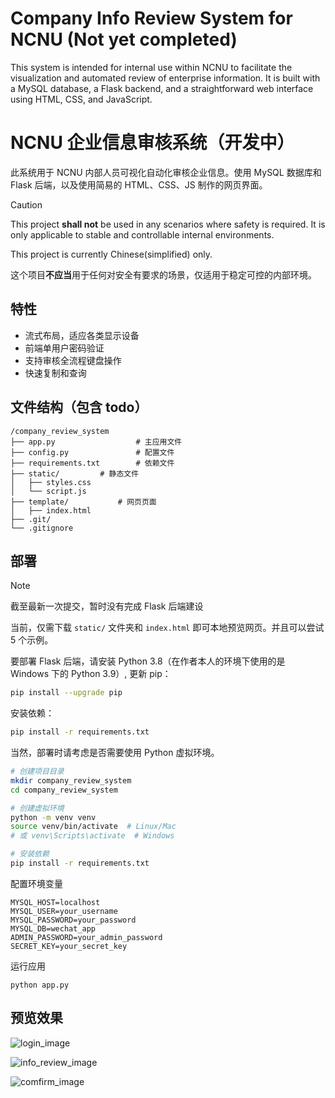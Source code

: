 
# Company Info Review System for NCNU (Not yet completed)

This system is intended for internal use within NCNU to facilitate the visualization and automated review of enterprise information. It is built with a MySQL database, a Flask backend, and a straightforward web interface using HTML, CSS, and JavaScript.

# NCNU 企业信息审核系统（开发中）

此系统用于 NCNU 内部人员可视化自动化审核企业信息。使用 MySQL 数据库和 Flask 后端，以及使用简易的 HTML、CSS、JS 制作的网页界面。

> [!CAUTION]
>
> This project **shall not** be used in any scenarios where safety is required. It is only applicable to stable and controllable internal environments.
>
> This project is currently Chinese(simplified) only.
>
> 这个项目**不应当**用于任何对安全有要求的场景，仅适用于稳定可控的内部环境。

## 特性

- 流式布局，适应各类显示设备
- 前端单用户密码验证
- 支持审核全流程键盘操作
- 快速复制和查询

## 文件结构（包含 todo）

```
/company_review_system
├── app.py                	# 主应用文件
├── config.py             	# 配置文件
├── requirements.txt		# 依赖文件
├── static/			# 静态文件
│	├── styles.css
│   └── script.js
├── template/			# 网页页面
│	├── index.html
├── .git/
└── .gitignore
```

## 部署

> [!NOTE]
>
> 截至最新一次提交，暂时没有完成 Flask 后端建设

当前，仅需下载 `static/` 文件夹和 `index.html` 即可本地预览网页。并且可以尝试 5 个示例。

要部署 Flask 后端，请安装 Python 3.8（在作者本人的环境下使用的是 Windows 下的 Python 3.9）, 更新 pip：

```bash
pip install --upgrade pip
```

安装依赖：

```bash
pip install -r requirements.txt
```

当然，部署时请考虑是否需要使用 Python 虚拟环境。

```bash
# 创建项目目录
mkdir company_review_system
cd company_review_system

# 创建虚拟环境
python -m venv venv
source venv/bin/activate  # Linux/Mac
# 或 venv\Scripts\activate  # Windows

# 安装依赖
pip install -r requirements.txt
```

配置环境变量

```
MYSQL_HOST=localhost
MYSQL_USER=your_username
MYSQL_PASSWORD=your_password
MYSQL_DB=wechat_app
ADMIN_PASSWORD=your_admin_password
SECRET_KEY=your_secret_key
```

运行应用

```
python app.py
```

## 预览效果

![login_image](https://github.com/user-attachments/assets/efa9325f-6f15-467f-beaf-6a0bd80344a1)

![info_review_image](https://github.com/user-attachments/assets/22091d71-4239-4745-b3fa-9c01c0435e6b)

![comfirm_image](https://github.com/user-attachments/assets/354cf4f8-1e16-4ceb-9410-d37df374a8f2)
